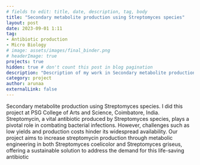 ```yaml
---
# fields to edit: title, date, description, tag, body
title: "Secondary metabolite production using Streptomyces species"
layout: post
date: 2023-09-01 1:11
tag: 
- Antibiotic production
- Micro Biology
# image: assets/images/final_binder.png
# headerImage: true
projects: true
hidden: true # don't count this post in blog pagination
description: "Description of my work in Secondary metabolite production using Streptomyces species"
category: project
author: arunaa
externalLink: false
---
```


<!-- ![Protein Binder](/assets/images/final_binder.png) -->

Secondary metabolite production using Streptomyces species. I did this project at PSG College of Arts and Science, Coimbatore, India. Streptomycin, a vital antibiotic produced by Streptomyces species, plays a pivotal role in combating bacterial infections. However, challenges such as low yields and production costs hinder its widespread availability. Our project aims to increase streptomycin production through metabolic engineering in both Streptomyces coelicolor and Streptomyces griseus, offering a sustainable solution to address the demand for this life-saving antibiotic
